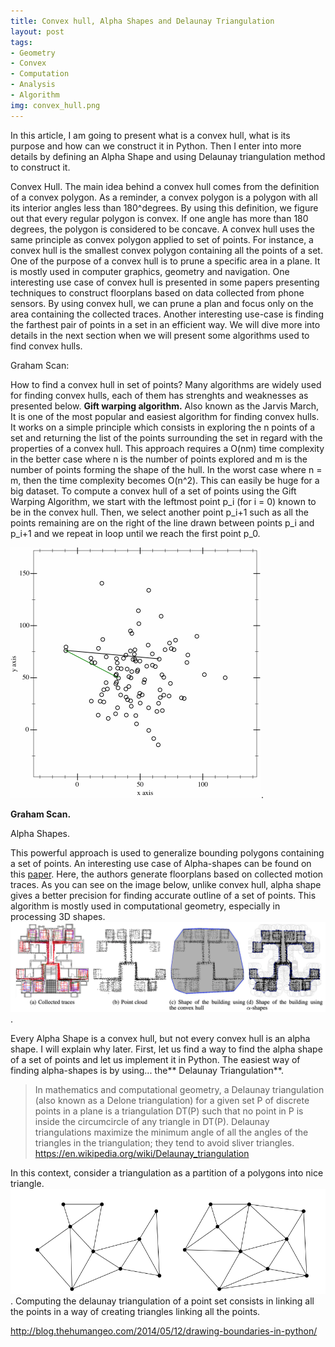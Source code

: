 ```yaml
---
title: Convex hull, Alpha Shapes and Delaunay Triangulation
layout: post
tags:
- Geometry
- Convex
- Computation
- Analysis
- Algorithm
img: convex_hull.png
---
```


In this article, I am going to present what is a convex hull, what is its purpose and how can we construct it in Python. Then I enter into more details by defining an Alpha Shape and using Delaunay triangulation method to construct it.

Convex Hull.
The main idea behind a convex hull comes from the definition of a convex polygon. As a reminder, a convex polygon is a polygon with all its interior angles less than 180^degrees. By using this definition, we figure out that every regular polygon is convex. If one angle has more than 180 degrees, the polygon is considered to be concave.
A convex hull uses the same principle as convex polygon applied to set of points. For instance, a convex hull is the smallest convex polygon containing all the points of a set.
One of the purpose of a convex hull is to prune a specific area in a plane. It is mostly used in computer graphics, geometry and navigation. One interesting use case of convex hull is presented in some papers presenting techniques to construct floorplans based on data collected from phone sensors. By using convex hull, we can prune a plan and focus only on the area containing the collected traces. Another interesting use-case is finding the farthest pair of points in a set in an efficient way. We will dive more into details in the next section when we will present some algorithms used to find convex hulls.


Graham Scan:

How to find a convex hull in set of points?
Many algorithms are widely used for finding convex hulls, each of them has strenghts and weaknesses as presented below.
**Gift warping algorithm.** Also known as the Jarvis March, It is one of the most popular and easiest algorithm for finding convex hulls. It works on a simple principle which consists in exploring the n points of a set and returning the list of the points surrounding the set in regard with the properties of a convex hull. This approach requires a O(nm) time complexity in the better case where n is the number of points explored and m is the number of points forming the shape of the hull. In the worst case where n = m, then the time complexity becomes O(n^2). This can easily be huge for a big dataset.
To compute a convex hull of a set of points using the Gift Warping Algorithm, we start with the leftmost point p_i (for i = 0) known to be in the convex hull. Then, we select another point p_i+1 such as all the points remaining are on the right of the line drawn between points p_i and p_i+1 and we repeat in loop until we reach the first point p_0.

![Animation of the Gift Warping Algorithm](/gift_warping.gif).

**Graham Scan.**





Alpha Shapes.

This powerful approach is used to generalize bounding polygons containing a set of points. An interesting use case of Alpha-shapes can be found on this [paper](https://www.researchgate.net/publication/230868294_CrowdInside_Automatic_Construction_of_Indoor_Floorplans). Here, the authors generate floorplans based on collected motion traces. As you can see on the image below, unlike convex hull, alpha shape gives a better precision for finding accurate outline of a set of points. This algorithm is mostly used in computational geometry, especially in processing 3D shapes.
![Illustration of convex hull and alpha shape to construct a floorplan](/alpha_shape.png).

Every Alpha Shape is a convex hull, but not every convex hull is an alpha shape. I will explain why later. First, let us find a way to find the alpha shape of a set of points and let us implement it in Python.
The easiest way of finding alpha-shapes is by using... the** Delaunay Triangulation**.

> In mathematics and computational geometry, a Delaunay triangulation (also known as a Delone triangulation) for a given set P of discrete points in a plane is a triangulation DT(P) such that no point in P is inside the circumcircle of any triangle in DT(P). Delaunay triangulations maximize the minimum angle of all the angles of the triangles in the triangulation; they tend to avoid sliver triangles.
> https://en.wikipedia.org/wiki/Delaunay_triangulation

In this context, consider a triangulation as a partition of a polygons into nice triangle.
![Two nice examples of triangulations](/assets/img/triangulation.png).
Computing the delaunay triangulation of a point set consists in linking all the points in a way of creating triangles linking all the points. 


http://blog.thehumangeo.com/2014/05/12/drawing-boundaries-in-python/
